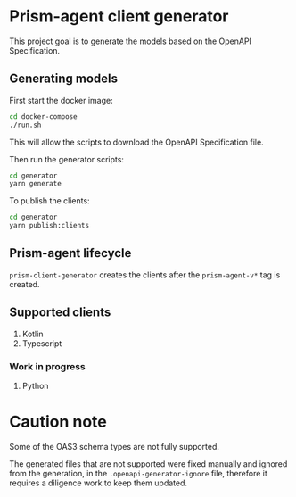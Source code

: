 # Prism-agent client generator

This project goal is to generate the models based on the OpenAPI Specification.

## Generating models

First start the docker image:

```bash
cd docker-compose
./run.sh
```

This will allow the scripts to download the OpenAPI Specification file.

Then run the generator scripts:

```bash
cd generator
yarn generate
```

To publish the clients:

```bash
cd generator
yarn publish:clients
```

## Prism-agent lifecycle

`prism-client-generator` creates the clients after the `prism-agent-v*` tag is created.

## Supported clients

1. Kotlin
2. Typescript

### Work in progress

1. Python

# Caution note

Some of the OAS3 schema types are not fully supported.

The generated files that are not supported were fixed manually and ignored from the generation, in the `.openapi-generator-ignore` file, therefore it requires a diligence work to keep them updated.
